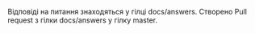 Відповіді на питання знаходяться у гілці docs/answers. Створено Pull request з гілки docs/answers у гілку master.